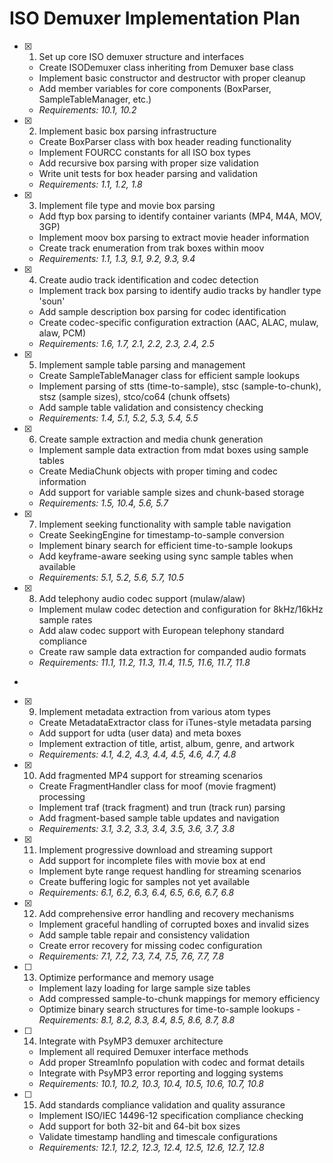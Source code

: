 # ISO Demuxer Implementation Plan

- [x] 1. Set up core ISO demuxer structure and interfaces
  - Create ISODemuxer class inheriting from Demuxer base class
  - Implement basic constructor and destructor with proper cleanup
  - Add member variables for core components (BoxParser, SampleTableManager, etc.)
  - _Requirements: 10.1, 10.2_

- [x] 2. Implement basic box parsing infrastructure
  - Create BoxParser class with box header reading functionality
  - Implement FOURCC constants for all ISO box types
  - Add recursive box parsing with proper size validation
  - Write unit tests for box header parsing and validation
  - _Requirements: 1.1, 1.2, 1.8_

- [x] 3. Implement file type and movie box parsing
  - Add ftyp box parsing to identify container variants (MP4, M4A, MOV, 3GP)
  - Implement moov box parsing to extract movie header information
  - Create track enumeration from trak boxes within moov
  - _Requirements: 1.1, 1.3, 9.1, 9.2, 9.3, 9.4_

- [x] 4. Create audio track identification and codec detection
  - Implement track box parsing to identify audio tracks by handler type 'soun'
  - Add sample description box parsing for codec identification
  - Create codec-specific configuration extraction (AAC, ALAC, mulaw, alaw, PCM)
  - _Requirements: 1.6, 1.7, 2.1, 2.2, 2.3, 2.4, 2.5_

- [x] 5. Implement sample table parsing and management
  - Create SampleTableManager class for efficient sample lookups
  - Implement parsing of stts (time-to-sample), stsc (sample-to-chunk), stsz (sample sizes), stco/co64 (chunk offsets)
  - Add sample table validation and consistency checking
  - _Requirements: 1.4, 5.1, 5.2, 5.3, 5.4, 5.5_

- [x] 6. Create sample extraction and media chunk generation
  - Implement sample data extraction from mdat boxes using sample tables
  - Create MediaChunk objects with proper timing and codec information
  - Add support for variable sample sizes and chunk-based storage
  - _Requirements: 1.5, 10.4, 5.6, 5.7_

- [x] 7. Implement seeking functionality with sample table navigation
  - Create SeekingEngine for timestamp-to-sample conversion
  - Implement binary search for efficient time-to-sample lookups
  - Add keyframe-aware seeking using sync sample tables when available
  - _Requirements: 5.1, 5.2, 5.6, 5.7, 10.5_

- [x] 8. Add telephony audio codec support (mulaw/alaw)
  - Implement mulaw codec detection and configuration for 8kHz/16kHz sample rates
  - Add alaw codec support with European telephony standard compliance
  - Create raw sample data extraction for companded audio formats
  - _Requirements: 11.1, 11.2, 11.3, 11.4, 11.5, 11.6, 11.7, 11.8_
-
- [x] 9. Implement metadata extraction from various atom types
  - Create MetadataExtractor class for iTunes-style metadata parsing
  - Add support for udta (user data) and meta boxes
  - Implement extraction of title, artist, album, genre, and artwork
  - _Requirements: 4.1, 4.2, 4.3, 4.4, 4.5, 4.6, 4.7, 4.8_

- [x] 10. Add fragmented MP4 support for streaming scenarios
  - Create FragmentHandler class for moof (movie fragment) processing
  - Implement traf (track fragment) and trun (track run) parsing
  - Add fragment-based sample table updates and navigation
  - _Requirements: 3.1, 3.2, 3.3, 3.4, 3.5, 3.6, 3.7, 3.8_

- [x] 11. Implement progressive download and streaming support
  - Add support for incomplete files with movie box at end
  - Implement byte range request handling for streaming scenarios
  - Create buffering logic for samples not yet available
  - _Requirements: 6.1, 6.2, 6.3, 6.4, 6.5, 6.6, 6.7, 6.8_

- [x] 12. Add comprehensive error handling and recovery mechanisms
  - Implement graceful handling of corrupted boxes and invalid sizes
  - Add sample table repair and consistency validation
  - Create error recovery for missing codec configuration
  - _Requirements: 7.1, 7.2, 7.3, 7.4, 7.5, 7.6, 7.7, 7.8_

- [ ] 13. Optimize performance and memory usage
  - Implement lazy loading for large sample size tables
  - Add compressed sample-to-chunk mappings for memory efficiency
  - Optimize binary search structures for time-to-sample lookups  - _Requirements: 8.1, 8.2, 8.3, 8.4, 8.5, 8.6, 8.7, 8.8_

- [ ] 14. Integrate with PsyMP3 demuxer architecture
  - Implement all required Demuxer interface methods
  - Add proper StreamInfo population with codec and format details
  - Integrate with PsyMP3 error reporting and logging systems
  - _Requirements: 10.1, 10.2, 10.3, 10.4, 10.5, 10.6, 10.7, 10.8_

- [ ] 15. Add standards compliance validation and quality assurance
  - Implement ISO/IEC 14496-12 specification compliance checking
  - Add support for both 32-bit and 64-bit box sizes
  - Validate timestamp handling and timescale configurations
  - _Requirements: 12.1, 12.2, 12.3, 12.4, 12.5, 12.6, 12.7, 12.8_
